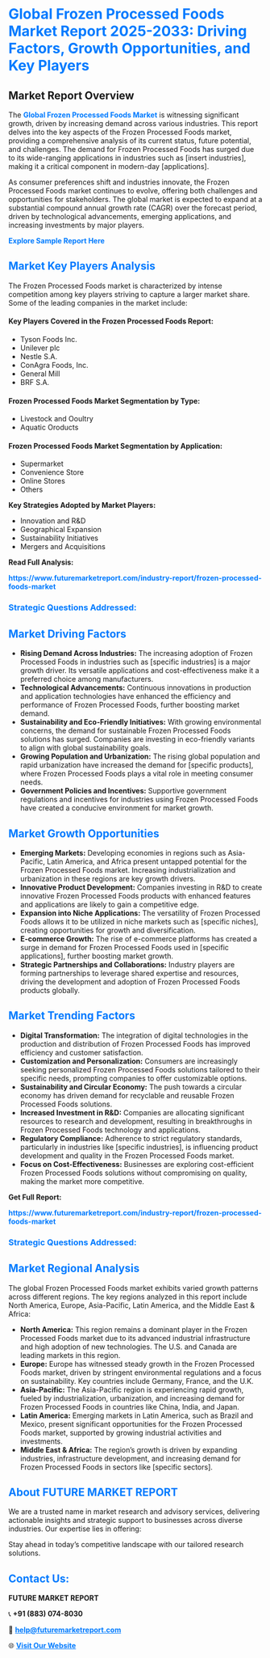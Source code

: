 <h1 style="color: #007BFF;">Global Frozen Processed Foods Market Report 2025-2033: Driving Factors, Growth Opportunities, and Key Players</h1>

<section id="overview">
<h2>Market Report Overview</h2>
<p>The <a href="https://www.futuremarketreport.com/industry-report/frozen-processed-foods-market" style="color: #007BFF; text-decoration: none;"><strong>Global Frozen Processed Foods Market</strong></a> is witnessing significant growth, driven by increasing demand across various industries. This report delves into the key aspects of the Frozen Processed Foods market, providing a comprehensive analysis of its current status, future potential, and challenges. The demand for Frozen Processed Foods has surged due to its wide-ranging applications in industries such as [insert industries], making it a critical component in modern-day [applications].</p>
<p>As consumer preferences shift and industries innovate, the Frozen Processed Foods market continues to evolve, offering both challenges and opportunities for stakeholders. The global market is expected to expand at a substantial compound annual growth rate (CAGR) over the forecast period, driven by technological advancements, emerging applications, and increasing investments by major players.</p>
</section>

<section id="overview">
<p><a href="https://www.futuremarketreport.com/request-sample/reportId=86931" style="color: #007BFF; text-decoration: none;"><strong>Explore Sample Report Here</strong></a></p>
</section>

<section id="key-players">
<h2 style="color: #007BFF;">Market Key Players Analysis</h2>
<p>The Frozen Processed Foods market is characterized by intense competition among key players striving to capture a larger market share. Some of the leading companies in the market include:</p>
<h4>Key Players Covered in the Frozen Processed Foods Report:</h4>
<ul><li>Tyson Foods Inc.</li><li>Unilever plc</li><li>Nestle S.A.</li><li>ConAgra Foods, Inc.</li><li>General Mill</li><li>BRF S.A.</li></ul>
<h4>Frozen Processed Foods Market Segmentation by Type:</h4>
<ul><li>Livestock and Ooultry</li><li>Aquatic Oroducts</li></ul>

<h4>Frozen Processed Foods Market Segmentation by Application:</h4>
<ul><li>Supermarket</li><li>Convenience Store</li><li>Online Stores</li><li>Others</li></ul>
<p><strong>Key Strategies Adopted by Market Players:</strong></p>
<ul>
<li>Innovation and R&D</li>
<li>Geographical Expansion</li>
<li>Sustainability Initiatives</li>
<li>Mergers and Acquisitions</li>
</ul>
</section>

<section>
<p><strong>Read Full Analysis: </strong></p><a href="https://www.futuremarketreport.com/industry-report/frozen-processed-foods-market" style="color: #007BFF; text-decoration: none;"><strong>https://www.futuremarketreport.com/industry-report/frozen-processed-foods-market</strong></a>
<h3 style="color: #007BFF;">Strategic Questions Addressed:</h3>
</section>

<section id="driving-factors">
<h2 style="color: #007BFF;">Market Driving Factors</h2>
<ul>
<li><strong>Rising Demand Across Industries:</strong> The increasing adoption of Frozen Processed Foods in industries such as [specific industries] is a major growth driver. Its versatile applications and cost-effectiveness make it a preferred choice among manufacturers.</li>
<li><strong>Technological Advancements:</strong> Continuous innovations in production and application technologies have enhanced the efficiency and performance of Frozen Processed Foods, further boosting market demand.</li>
<li><strong>Sustainability and Eco-Friendly Initiatives:</strong> With growing environmental concerns, the demand for sustainable Frozen Processed Foods solutions has surged. Companies are investing in eco-friendly variants to align with global sustainability goals.</li>
<li><strong>Growing Population and Urbanization:</strong> The rising global population and rapid urbanization have increased the demand for [specific products], where Frozen Processed Foods plays a vital role in meeting consumer needs.</li>
<li><strong>Government Policies and Incentives:</strong> Supportive government regulations and incentives for industries using Frozen Processed Foods have created a conducive environment for market growth.</li>
</ul>
</section>

<section id="growth-opportunities">
<h2 style="color: #007BFF;">Market Growth Opportunities</h2>
<ul>
<li><strong>Emerging Markets:</strong> Developing economies in regions such as Asia-Pacific, Latin America, and Africa present untapped potential for the Frozen Processed Foods market. Increasing industrialization and urbanization in these regions are key growth drivers.</li>
<li><strong>Innovative Product Development:</strong> Companies investing in R&D to create innovative Frozen Processed Foods products with enhanced features and applications are likely to gain a competitive edge.</li>
<li><strong>Expansion into Niche Applications:</strong> The versatility of Frozen Processed Foods allows it to be utilized in niche markets such as [specific niches], creating opportunities for growth and diversification.</li>
<li><strong>E-commerce Growth:</strong> The rise of e-commerce platforms has created a surge in demand for Frozen Processed Foods used in [specific applications], further boosting market growth.</li>
<li><strong>Strategic Partnerships and Collaborations:</strong> Industry players are forming partnerships to leverage shared expertise and resources, driving the development and adoption of Frozen Processed Foods products globally.</li>
</ul>
</section>

<section id="trending-factors">
<h2 style="color: #007BFF;">Market Trending Factors</h2>
<ul>
<li><strong>Digital Transformation:</strong> The integration of digital technologies in the production and distribution of Frozen Processed Foods has improved efficiency and customer satisfaction.</li>
<li><strong>Customization and Personalization:</strong> Consumers are increasingly seeking personalized Frozen Processed Foods solutions tailored to their specific needs, prompting companies to offer customizable options.</li>
<li><strong>Sustainability and Circular Economy:</strong> The push towards a circular economy has driven demand for recyclable and reusable Frozen Processed Foods solutions.</li>
<li><strong>Increased Investment in R&D:</strong> Companies are allocating significant resources to research and development, resulting in breakthroughs in Frozen Processed Foods technology and applications.</li>
<li><strong>Regulatory Compliance:</strong> Adherence to strict regulatory standards, particularly in industries like [specific industries], is influencing product development and quality in the Frozen Processed Foods market.</li>
<li><strong>Focus on Cost-Effectiveness:</strong> Businesses are exploring cost-efficient Frozen Processed Foods solutions without compromising on quality, making the market more competitive.</li>
</ul>
</section>

<section>
<p><strong>Get Full Report: </strong></p><a href="https://www.futuremarketreport.com/industry-report/frozen-processed-foods-market" style="color: #007BFF; text-decoration: none;"><strong>https://www.futuremarketreport.com/industry-report/frozen-processed-foods-market</strong></a>
<h3 style="color: #007BFF;">Strategic Questions Addressed:</h3>
</section>


<section id="regional-analysis">
<h2 style="color: #007BFF;">Market Regional Analysis</h2>
<p>The global Frozen Processed Foods market exhibits varied growth patterns across different regions. The key regions analyzed in this report include North America, Europe, Asia-Pacific, Latin America, and the Middle East & Africa:</p>
<ul>
<li><strong>North America:</strong> This region remains a dominant player in the Frozen Processed Foods market due to its advanced industrial infrastructure and high adoption of new technologies. The U.S. and Canada are leading markets in this region.</li>
<li><strong>Europe:</strong> Europe has witnessed steady growth in the Frozen Processed Foods market, driven by stringent environmental regulations and a focus on sustainability. Key countries include Germany, France, and the U.K.</li>
<li><strong>Asia-Pacific:</strong> The Asia-Pacific region is experiencing rapid growth, fueled by industrialization, urbanization, and increasing demand for Frozen Processed Foods in countries like China, India, and Japan.</li>
<li><strong>Latin America:</strong> Emerging markets in Latin America, such as Brazil and Mexico, present significant opportunities for the Frozen Processed Foods market, supported by growing industrial activities and investments.</li>
<li><strong>Middle East & Africa:</strong> The region’s growth is driven by expanding industries, infrastructure development, and increasing demand for Frozen Processed Foods in sectors like [specific sectors].</li>
</ul>
</section>

<footer>
<h2 style="color: #007BFF;">About FUTURE MARKET REPORT</h2>
<p>We are a trusted name in market research and advisory services, delivering actionable insights and strategic support to businesses across diverse industries. Our expertise lies in offering:</p>

<p>Stay ahead in today’s competitive landscape with our tailored research solutions.</p>

<h2 style="color: #007BFF;">Contact Us:</h2>
<p><strong>FUTURE MARKET REPORT</strong></p>
<p>📞 <strong>+91 (883) 074-8030</strong></p>
<p>📧 <strong><a href="mailto:help@futuremarketreport.com" style="color: #007BFF;">help@futuremarketreport.com</a></strong></p>
<p>🌐 <strong><a href="https://www.futuremarketreport.com/" style="color: #007BFF;">Visit Our Website</a></strong></p>
</footer>